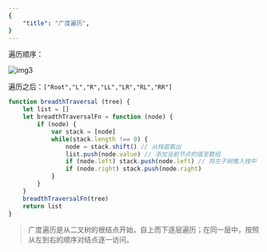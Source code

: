 ```yaml
---
{
    "title": "广度遍历",
}
---
```

遍历顺序：

![img3](https://hexo-blog-1256114407.cos.ap-shenzhen-fsi.myqcloud.com/binaryTree3.png)

遍历之后：`["Root","L","R","LL","LR","RL","RR"]`

```javascript
function breadthTraversal (tree) {
    let list = []
    let breadthTraversalFn = function (node) {
        if (node) {
            var stack = [node]
            while(stack.length !== 0) {
                node = stack.shift() // 从栈底取出
                list.push(node.value) // 添加当前节点的值至数组
                if (node.left) stack.push(node.left) // 将左子树推入栈中
                if (node.right) stack.push(node.right)
            }
        }
    }
    breadthTraversalFn(tree)
    return list
}
```

> 广度遍历是从二叉树的根结点开始，自上而下逐层遍历；在同一层中，按照从左到右的顺序对结点逐一访问。